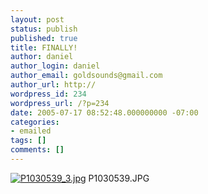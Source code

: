 ```yaml
---
layout: post
status: publish
published: true
title: FINALLY!
author: daniel
author_login: daniel
author_email: goldsounds@gmail.com
author_url: http://
wordpress_id: 234
wordpress_url: /?p=234
date: 2005-07-17 08:52:48.000000000 -07:00
categories:
- emailed
tags: []
comments: []
---
```

<a href="http://goldsounds.com/wp-photos/P1030539_31681277397.jpeg"><img src="http://goldsounds.com/wp-photos/P1030539_31681277397_thumb.jpeg" alt="P1030539_3.jpg"/></a>
P1030539.JPG



